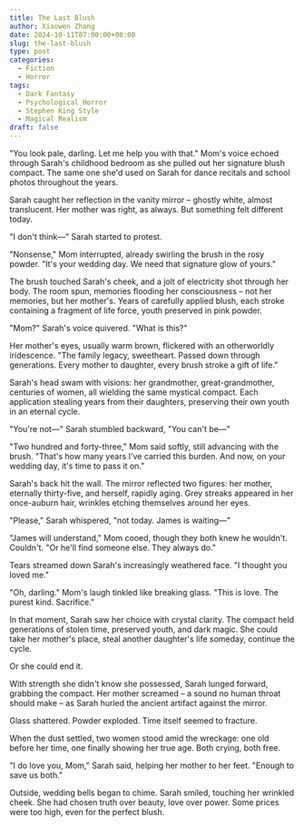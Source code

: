 ```yaml
---
title: The Last Blush
author: Xiaowen Zhang
date: 2024-10-11T07:00:00+08:00
slug: the-last-blush
type: post
categories:
  - Fiction
  - Horror
tags:
  - Dark Fantasy
  - Psychological Horror
  - Stephen King Style
  - Magical Realism
draft: false
---
```


"You look pale, darling. Let me help you with that." Mom's voice echoed through Sarah's childhood bedroom as she pulled out her signature blush compact. The same one she'd used on Sarah for dance recitals and school photos throughout the years.

Sarah caught her reflection in the vanity mirror – ghostly white, almost translucent. Her mother was right, as always. But something felt different today.

"I don't think—" Sarah started to protest.

"Nonsense," Mom interrupted, already swirling the brush in the rosy powder. "It's your wedding day. We need that signature glow of yours."

The brush touched Sarah's cheek, and a jolt of electricity shot through her body. The room spun, memories flooding her consciousness – not her memories, but her mother's. Years of carefully applied blush, each stroke containing a fragment of life force, youth preserved in pink powder.

"Mom?" Sarah's voice quivered. "What is this?"

Her mother's eyes, usually warm brown, flickered with an otherworldly iridescence. "The family legacy, sweetheart. Passed down through generations. Every mother to daughter, every brush stroke a gift of life."

Sarah's head swam with visions: her grandmother, great-grandmother, centuries of women, all wielding the same mystical compact. Each application stealing years from their daughters, preserving their own youth in an eternal cycle.

"You're not—" Sarah stumbled backward, "You can't be—"

"Two hundred and forty-three," Mom said softly, still advancing with the brush. "That's how many years I've carried this burden. And now, on your wedding day, it's time to pass it on."

Sarah's back hit the wall. The mirror reflected two figures: her mother, eternally thirty-five, and herself, rapidly aging. Grey streaks appeared in her once-auburn hair, wrinkles etching themselves around her eyes.

"Please," Sarah whispered, "not today. James is waiting—"

"James will understand," Mom cooed, though they both knew he wouldn't. Couldn't. "Or he'll find someone else. They always do."

Tears streamed down Sarah's increasingly weathered face. "I thought you loved me."

"Oh, darling." Mom's laugh tinkled like breaking glass. "This is love. The purest kind. Sacrifice."

In that moment, Sarah saw her choice with crystal clarity. The compact held generations of stolen time, preserved youth, and dark magic. She could take her mother's place, steal another daughter's life someday, continue the cycle.

Or she could end it.

With strength she didn't know she possessed, Sarah lunged forward, grabbing the compact. Her mother screamed – a sound no human throat should make – as Sarah hurled the ancient artifact against the mirror.

Glass shattered. Powder exploded. Time itself seemed to fracture.

When the dust settled, two women stood amid the wreckage: one old before her time, one finally showing her true age. Both crying, both free.

"I do love you, Mom," Sarah said, helping her mother to her feet. "Enough to save us both."

Outside, wedding bells began to chime. Sarah smiled, touching her wrinkled cheek. She had chosen truth over beauty, love over power. Some prices were too high, even for the perfect blush.